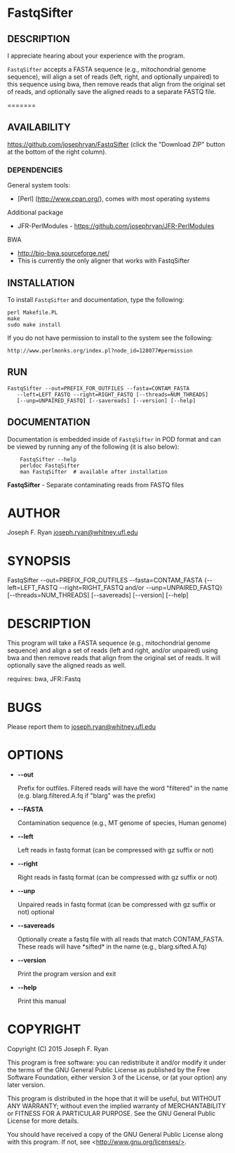 # FastqSifter

## DESCRIPTION

I appreciate hearing about your experience with the program.

`FastqSifter` accepts a FASTA sequence (e.g., mitochondrial genome sequence), will align a set of reads (left, right, and optionally unpaired) to this sequence using bwa, then remove reads that align from the original set of reads, and optionally save the aligned reads to a separate FASTQ file.

=======
## AVAILABILITY

https://github.com/josephryan/FastqSifter (click the "Download ZIP" button at the bottom of the right column).

### DEPENDENCIES

General system tools:
- [Perl] (http://www.cpan.org/), comes with most operating systems

Additional package
- JFR-PerlModules  - https://github.com/josephryan/JFR-PerlModules

BWA
- http://bio-bwa.sourceforge.net/
- This is currently the only aligner that works with FastqSifter

## INSTALLATION

To install `FastqSifter` and documentation, type the following:

    perl Makefile.PL
    make
    sudo make install

If you do not have permission to install to the system see the following:

    http://www.perlmonks.org/index.pl?node_id=128077#permission

## RUN

    FastqSifter --out=PREFIX_FOR_OUTFILES --fasta=CONTAM_FASTA
       --left=LEFT_FASTQ --right=RIGHT_FASTQ [--threads=NUM_THREADS]
       [--unp=UNPAIRED_FASTQ] [--savereads] [--version] [--help]

## DOCUMENTATION

Documentation is embedded inside of `FastqSifter` in POD format and
can be viewed by running any of the following (it is also below):

        FastqSifter --help
        perldoc FastqSifter
        man FastqSifter  # available after installation

**FastqSifter** - Separate contaminating reads from FASTQ files 

# AUTHOR

Joseph F. Ryan <joseph.ryan@whitney.ufl.edu>

# SYNOPSIS

FastqSifter --out=PREFIX\_FOR\_OUTFILES --fasta=CONTAM\_FASTA {--left=LEFT\_FASTQ --right=RIGHT\_FASTQ and/or --unp=UNPAIRED\_FASTQ} \[--threads=NUM\_THREADS\] \[--savereads\] \[--version\] \[--help\]

# DESCRIPTION

This program will take a FASTA sequence (e.g., mitochondrial genome sequence) and align a set of reads (left and right, and/or unpaired) using bwa and then remove reads that align from the original set of reads.  It will optionally save the aligned reads as well.

requires: bwa, JFR::Fastq

# BUGS

Please report them to <joseph.ryan@whitney.ufl.edu>

# OPTIONS

- **--out**

    Prefix for outfiles. Filtered reads will have the word "filtered" in the name (e.g. blarg.filtered.A.fq if "blarg" was the prefix)

- **--FASTA**

    Contamination sequence (e.g., MT genome of species, Human genome)

- **--left**

    Left reads in fastq format (can be compressed with gz suffix or not)

- **--right**

    Right reads in fastq format (can be compressed with gz suffix or not)

- **--unp**

    Unpaired reads in fastq format (can be compressed with gz suffix or not)
    optional

- **--savereads**

    Optionally create a fastq file with all reads that match CONTAM\_FASTA. These reads will have \*sifted\* in the name (e.g., blarg.sifted.A.fq)

- **--version**

    Print the program version and exit

- **--help**

    Print this manual

# COPYRIGHT

Copyright (C) 2015 Joseph F. Ryan

This program is free software: you can redistribute it and/or modify
it under the terms of the GNU General Public License as published by
the Free Software Foundation, either version 3 of the License, or
(at your option) any later version.

This program is distributed in the hope that it will be useful,
but WITHOUT ANY WARRANTY; without even the implied warranty of
MERCHANTABILITY or FITNESS FOR A PARTICULAR PURPOSE.  See the
GNU General Public License for more details.

You should have received a copy of the GNU General Public License
along with this program.  If not, see &lt;http://www.gnu.org/licenses/>.
